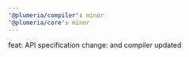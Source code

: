 ```yaml
---
'@plumeria/compiler': minor
'@plumeria/core': minor
---
```


feat: API specification change: and compiler updated
